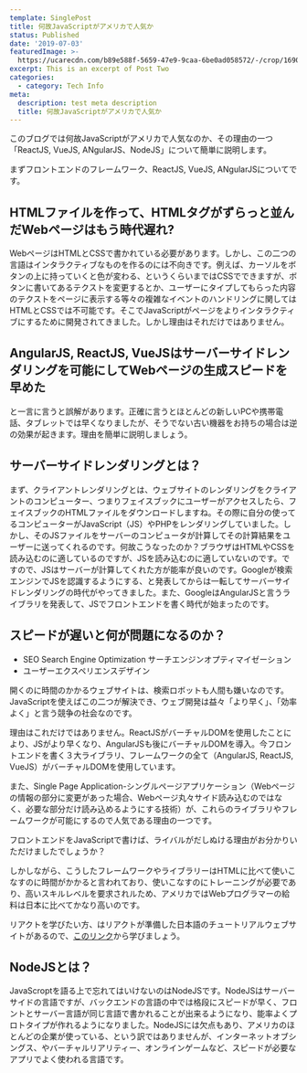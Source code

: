 ```yaml
---
template: SinglePost
title: 何故JavaScriptがアメリカで人気か
status: Published
date: '2019-07-03'
featuredImage: >-
  https://ucarecdn.com/b89e588f-5659-47e9-9caa-6be0ad058572/-/crop/1690x1728/0,638/-/preview/
excerpt: This is an excerpt of Post Two
categories:
  - category: Tech Info
meta:
  description: test meta description
  title: 何故JavaScriptがアメリカで人気か
---
```


このブログでは何故JavaScriptがアメリカで人気なのか、その理由の一つ「ReactJS, VueJS, ANgularJS、NodeJS」について簡単に説明します。

まずフロントエンドのフレームワーク、ReactJS, VueJS, ANgularJSについてです。

## HTMLファイルを作って、HTMLタグがずらっと並んだWebページはもう時代遅れ?

WebページはHTMLとCSSで書かれている必要があります。しかし、この二つの言語はインタラクティブなものを作るのには不向きです。例えば、カーソルをボタンの上に持っていくと色が変わる、というくらいまではCSSでできますが、ボタンに書いてあるテクストを変更するとか、ユーザーにタイプしてもらった内容のテクストをページに表示する等々の複雑なイベントのハンドリングに関してはHTMLとCSSでは不可能です。そこでJavaScriptがページをよりインタラクティブにするために開発されてきました。しかし理由はそれだけではありません。

## AngularJS, ReactJS, VueJSはサーバーサイドレンダリングを可能にしてWebページの生成スピードを早めた

と一言に言うと誤解があります。正確に言うとほとんどの新しいPCや携帯電話、タブレットでは早くなりましたが、そうでない古い機器をお持ちの場合は逆の効果が起きます。理由を簡単に説明しましょう。

## サーバーサイドレンダリングとは？

まず、クライアントレンダリングとは、ウェブサイトのレンダリングをクライアントのコンピューター、つまりフェイスブックにユーザーがアクセスしたら、フェイスブックのHTMLファイルをダウンロードしますね。その際に自分の使ってるコンピューターがJavaScript（JS）やPHPをレンダリングしていました。しかし、そのJSファイルをサーバーのコンピュータが計算してその計算結果をユーザーに送ってくれるのです。何故こうなったのか？ブラウザはHTMLやCSSを読み込むのに適しているのですが、JSを読み込むのに適していないのです。ですので、JSはサーバーが計算してくれた方が能率が良いのです。Googleが検索エンジンでJSを認識するようにする、と発表してからは一転してサーバーサイドレンダリングの時代がやってきました。また、GoogleはAngularJSと言うライブラリを発表して、JSでフロントエンドを書く時代が始まったのです。

## スピードが遅いと何が問題になるのか？

* SEO Search Engine Optimization サーチエンジンオプティマイゼーション
* ユーザーエクスペリエンスデザイン

開くのに時間のかかるウェブサイトは、検索ロボットも人間も嫌いなのです。JavaScriptを使えばこの二つが解決でき、ウェブ開発は益々「より早く」、「効率よく」と言う競争の社会なのです。

<!-- イメージ挿入予定 -->

理由はこれだけではありません。ReactJSがバーチャルDOMを使用したことにより、JSがより早くなり、AngularJSも後にバーチャルDOMを導入。今フロントエンドを書く３大ライブラリ、フレームワークの全て（AngularJS, ReactJS, VueJS）がバーチャルDOMを使用しています。

また、Single Page Application-シングルページアプリケーション（Webページの情報の部分に変更があった場合、Webページ丸々サイド読み込むのではなく、必要な部分だけ読み込めるようにする技術）が、これらのライブラリやフレームワークが可能にするので人気である理由の一つです。

フロントエンドをJavaScriptで書けば、ライバルがだしぬける理由がお分かりいただけましたでしょうか？

しかしながら、こうしたフレームワークやライブラリーはHTMLに比べて使いこなすのに時間がかかると言われており、使いこなすのにトレーニングが必要であり、高いスキルレベルを要求されルため、アメリカではWebプログラマーの給料は日本に比べてかなり高いのです。

リアクトを学びたい方、はリアクトが準備した日本語のチュートリアルウェブサイトがあるので、[このリンク](https://ja.reactjs.org/tutorial/tutorial.html)から学びましょう。

<!-- イメージ挿入予定 -->

## NodeJSとは？

JavaScroptを語る上で忘れてはいけないのはNodeJSです。NodeJSはサーバーサイドの言語ですが、バックエンドの言語の中では格段にスピードが早く、フロントとサーバー言語が同じ言語で書かれることが出来るようになり、能率よくプロトタイプが作れるようになりました。NodeJSには欠点もあり、アメリカのほとんどの企業が使っている、という訳ではありませんが、インターネットオブシングス、やバーチャルリアリティー、オンラインゲームなど、スピードが必要なアプリでよく使われる言語です。